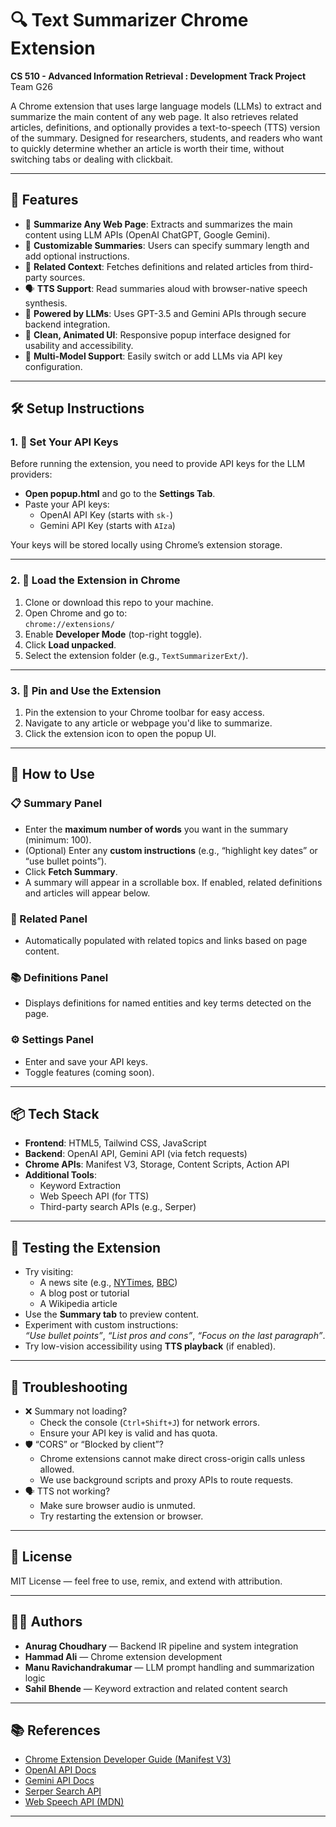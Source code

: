 # 🔍 Text Summarizer Chrome Extension

**CS 510 - Advanced Information Retrieval : Development Track Project**  
Team G26

A Chrome extension that uses large language models (LLMs) to extract and summarize the main content of any web page. It also retrieves related articles, definitions, and optionally provides a text-to-speech (TTS) version of the summary. Designed for researchers, students, and readers who want to quickly determine whether an article is worth their time, without switching tabs or dealing with clickbait.

---

## 🚀 Features

- 📝 **Summarize Any Web Page**: Extracts and summarizes the main content using LLM APIs (OpenAI ChatGPT, Google Gemini).
- 🎯 **Customizable Summaries**: Users can specify summary length and add optional instructions.
- 🔎 **Related Context**: Fetches definitions and related articles from third-party sources.
- 🗣️ **TTS Support**: Read summaries aloud with browser-native speech synthesis.
- 🧠 **Powered by LLMs**: Uses GPT-3.5 and Gemini APIs through secure backend integration.
- 🎨 **Clean, Animated UI**: Responsive popup interface designed for usability and accessibility.
- 🔄 **Multi-Model Support**: Easily switch or add LLMs via API key configuration.

---

## 🛠️ Setup Instructions

### 1. 🔑 Set Your API Keys

Before running the extension, you need to provide API keys for the LLM providers:

- **Open popup.html** and go to the **Settings Tab**.
- Paste your API keys:
  - OpenAI API Key (starts with `sk-`)
  - Gemini API Key (starts with `AIza`)

Your keys will be stored locally using Chrome’s extension storage.

---

### 2. 🧪 Load the Extension in Chrome

1. Clone or download this repo to your machine.
2. Open Chrome and go to:  
   `chrome://extensions/`
3. Enable **Developer Mode** (top-right toggle).
4. Click **Load unpacked**.
5. Select the extension folder (e.g., `TextSummarizerExt/`).

---

### 3. 📌 Pin and Use the Extension

1. Pin the extension to your Chrome toolbar for easy access.
2. Navigate to any article or webpage you'd like to summarize.
3. Click the extension icon to open the popup UI.

---

## 🧭 How to Use

### 📋 Summary Panel

- Enter the **maximum number of words** you want in the summary (minimum: 100).
- (Optional) Enter any **custom instructions** (e.g., “highlight key dates” or “use bullet points”).
- Click **Fetch Summary**.
- A summary will appear in a scrollable box. If enabled, related definitions and articles will appear below.

### 🧠 Related Panel

- Automatically populated with related topics and links based on page content.

### 📚 Definitions Panel

- Displays definitions for named entities and key terms detected on the page.

### ⚙ Settings Panel

- Enter and save your API keys.
- Toggle features (coming soon).

---

## 📦 Tech Stack

- **Frontend**: HTML5, Tailwind CSS, JavaScript
- **Backend**: OpenAI API, Gemini API (via fetch requests)
- **Chrome APIs**: Manifest V3, Storage, Content Scripts, Action API
- **Additional Tools**:
  - Keyword Extraction
  - Web Speech API (for TTS)
  - Third-party search APIs (e.g., Serper)

---

## 🧪 Testing the Extension

- Try visiting:
  - A news site (e.g., [NYTimes](https://nytimes.com), [BBC](https://bbc.com))
  - A blog post or tutorial
  - A Wikipedia article
- Use the **Summary tab** to preview content.
- Experiment with custom instructions:  
  _“Use bullet points”_, _“List pros and cons”_, _“Focus on the last paragraph”_.
- Try low-vision accessibility using **TTS playback** (if enabled).

---

## 🧯 Troubleshooting

- ❌ Summary not loading?
  - Check the console (`Ctrl+Shift+J`) for network errors.
  - Ensure your API key is valid and has quota.
- 🛡️ “CORS” or “Blocked by client”?
  - Chrome extensions cannot make direct cross-origin calls unless allowed.
  - We use background scripts and proxy APIs to route requests.
- 🗣️ TTS not working?
  - Make sure browser audio is unmuted.
  - Try restarting the extension or browser.

---

## 📜 License

MIT License — feel free to use, remix, and extend with attribution.

---

## 👨‍💻 Authors

- **Anurag Choudhary** — Backend IR pipeline and system integration  
- **Hammad Ali** — Chrome extension development  
- **Manu Ravichandrakumar** — LLM prompt handling and summarization logic  
- **Sahil Bhende** — Keyword extraction and related content search

---

## 📚 References

- [Chrome Extension Developer Guide (Manifest V3)](https://developer.chrome.com/docs/extensions/mv3/)
- [OpenAI API Docs](https://platform.openai.com/docs)
- [Gemini API Docs](https://ai.google.dev/)
- [Serper Search API](https://serper.dev/)
- [Web Speech API (MDN)](https://developer.mozilla.org/en-US/docs/Web/API/Web_Speech_API)

---

